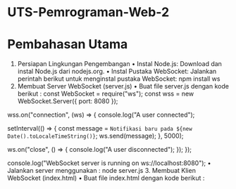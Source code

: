 # UTS-Pemrograman-Web-2
# Pembahasan Utama
1. Persiapan Lingkungan Pengembangan
• Instal Node.js: Download dan instal Node.js dari nodejs.org.
• Instal Pustaka WebSocket: Jalankan perintah berikut untuk menginstal pustaka WebSocket:
npm install ws
2. Membuat Server WebSocket (server.js)
• Buat file server.js dengan kode berikut :
const WebSocket = require("ws");
const wss = new WebSocket.Server({ port: 8080 });

wss.on("connection", (ws) => {
  console.log("A user connected");

  setInterval(() => {
    const message = `Notifikasi baru pada ${new Date().toLocaleTimeString()}`;
    ws.send(message);
  }, 5000);

  ws.on("close", () => {
    console.log("A user disconnected");
  });
});

console.log("WebSocket server is running on ws://localhost:8080");
• Jalankan server menggunakan :
node server.js
3. Membuat Klien WebSocket (index.html)
• Buat file index.html dengan kode berikut :
